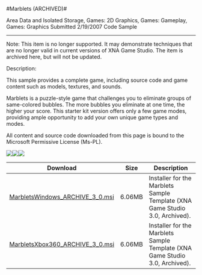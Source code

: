 #Marblets (ARCHIVED)#

Area
Data and Isolated Storage, Games: 2D Graphics, Games: Gameplay, Games: Graphics
Submitted
2/19/2007
Code Sample

---

Note: This item is no longer supported. It may demonstrate techniques that are no longer valid in current versions of XNA Game Studio. The item is archived here, but will not be updated.

Description: 

This sample provides a complete game, including source code and game content such as models, textures, and sounds.

Marblets is a puzzle-style game that challenges you to eliminate groups of same-colored bubbles. The more bubbles you eliminate at one time, the higher your score. This starter kit version offers only a few game modes, providing ample opportunity to add your own unique game types and modes.


All content and source code downloaded from this page is bound to the Microsoft Permissive License (Ms-PL).

![](https://github.com/simondarksidej/XNAGameStudio/blob/master/Images/XNA_Marblets_01_small.jpg)![](https://github.com/simondarksidej/XNAGameStudio/blob/master/Images/XNA_Marblets_02_small.jpg)![](https://github.com/simondarksidej/XNAGameStudio/blob/master/Images/XNA_Marblets_03_small.jpg)


		

Download | Size | Description
---|---|---|
[MarbletsWindows_ARCHIVE_3_0.msi](https://github.com/simondarksidej/XNAGameStudio/blob/master/Samples/MarbletsWindows_ARCHIVE_3_0.msi?raw=true) | 6.06MB | Installer for the Marblets Sample Template (XNA Game Studio 3.0, Archived).
[MarbletsXbox360_ARCHIVE_3_0.msi](https://github.com/simondarksidej/XNAGameStudio/blob/master/Samples/MarbletsXbox360_ARCHIVE_3_0.msi?raw=true) | 6.06MB | Installer for the Marblets Sample Template (XNA Game Studio 3.0, Archived). 